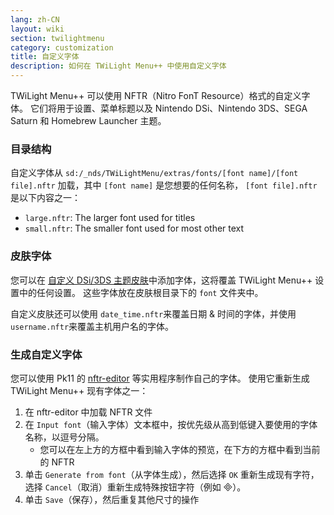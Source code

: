 ```yaml
---
lang: zh-CN
layout: wiki
section: twilightmenu
category: customization
title: 自定义字体
description: 如何在 TWiLight Menu++ 中使用自定义字体
---
```


TWiLight Menu++ 可以使用 NFTR（Nitro FonT Resource）格式的自定义字体。 它们将用于设置、菜单标题以及 Nintendo DSi、Nintendo 3DS、SEGA Saturn 和 Homebrew Launcher 主题。

### 目录结构
自定义字体从 `sd:/_nds/TWiLightMenu/extras/fonts/[font name]/[font file].nftr` 加载，其中 `[font name]` 是您想要的任何名称， `[font file].nftr` 是以下内容之一：
- `large.nftr`: The larger font used for titles
- `small.nftr`: The smaller font used for most other text

### 皮肤字体
您可以在 [自定义 DSi/3DS 主题皮肤](custom-dsi-3ds-skins)中添加字体，这将覆盖 TWiLight Menu++ 设置中的任何设置。 这些字体放在皮肤根目录下的 `font` 文件夹中。

自定义皮肤还可以使用 `date_time.nftr`来覆盖日期 & 时间的字体，并使用 `username.nftr`来覆盖主机用户名的字体。

### 生成自定义字体
您可以使用 Pk11 的 [nftr-editor](https://pk11.us/nftr-editor/) 等实用程序制作自己的字体。 使用它重新生成 TWiLight Menu++ 现有字体之一：
1. 在 nftr-editor 中加载 NFTR 文件
1. 在 `Input font`（输入字体）文本框中，按优先级从高到低键入要使用的字体名称，以逗号分隔。
    - 您可以在左上方的方框中看到输入字体的预览，在下方的方框中看到当前的 NFTR
1. 单击 `Generate from font`（从字体生成），然后选择 `OK` 重新生成现有字符，选择 `Cancel`（取消）重新生成特殊按钮字符（例如 &#xE000;）。
1. 单击 `Save`（保存），然后重复其他尺寸的操作
